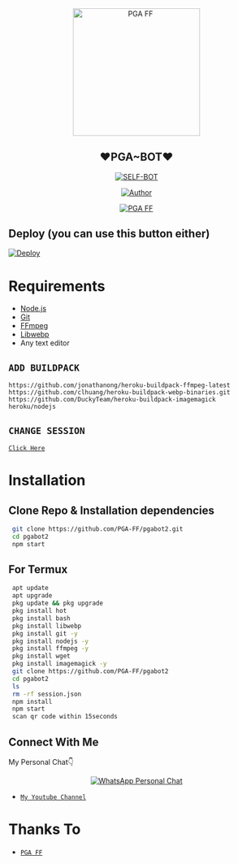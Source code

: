 <div align="center">
<img src="https://media1.tenor.com/images/0a1dc9c5d22b2457a32b8fc74df562c1/tenor.gif?itemid=23630192" width="250" height="250.8072289156626" alt="PGA FF" width="250" />

## ❤PGA~BOT❤

</div>

<p align="center">
<a href="##"><img title="SELF-BOT" src="https://img.shields.io/static/v1?label=Language&message=English&color=blue"></a>
</p>
<p align="center">
  <a href="https://github.com/PGA-FF"><img title="Author" src="https://img.shields.io/badge/Author-PGA FF-blue.svg?style=for-the-badge&logo=github" /></a>
</p>
<p align="center">
<a href="#"><img title="PGA FF" src="https://img.shields.io/static/v1?label=WHATSAPP&message=Automated-Bot&color=blue"></a>
</p>

## Deploy (you can use this button either)
[![Deploy](https://www.herokucdn.com/deploy/button.svg)](https://heroku.com/deploy?template=https://github.com/PGA-FF/pgabot2/)

# Requirements
* [Node.js](https://nodejs.org/en/)
* [Git](https://git-scm.com/downloads)
* [FFmpeg](https://github.com/BtbN/FFmpeg-Builds/releases/download/autobuild-2020-12-08-13-03/ffmpeg-n4.3.1-26-gca55240b8c-win64-gpl-4.3.zip)
* [Libwebp](https://developers.google.com/speed/webp/download)
* Any text editor

## `ADD BUILDPACK`

```
https://github.com/jonathanong/heroku-buildpack-ffmpeg-latest
https://github.com/clhuang/heroku-buildpack-webp-binaries.git
https://github.com/DuckyTeam/heroku-buildpack-imagemagick
heroku/nodejs
```

## `CHANGE SESSION`

[`Click Here`](https://github.com/PGA-FF/pgabotv2/blob/master/session.json#L1)

# Installation
## Clone Repo & Installation dependencies
```bash
 git clone https://github.com/PGA-FF/pgabot2.git
 cd pgabot2
 npm start
```
## For Termux
```bash
 apt update
 apt upgrade
 pkg update && pkg upgrade 
 pkg install hot
 pkg install bash
 pkg install libwebp
 pkg install git -y
 pkg install nodejs -y 
 pkg install ffmpeg -y 
 pkg install wget
 pkg install imagemagick -y
 git clone https://github.com/PGA-FF/pgabot2
 cd pgabot2
 ls
 rm -rf session.json
 npm install
 npm start
 scan qr code within 15seconds
```
## Connect With Me
My Personal Chat👇
<p align="center">
 <a href="https://wa.me/+918617738028"><img alt="WhatsApp Personal Chat" src="https://img.shields.io/badge/WhatsApp-25D366?style=for-the-badge&logo=whatsapp&logoColor=black"/></a>
</p>

* [`My Youtube Channel`](https://youtube.com/channel/pgaff)

# Thanks To
* [`PGA FF`](https://github.com/PGA-FF)
